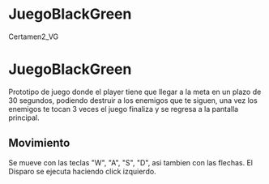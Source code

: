 # JuegoBlackGreen
Certamen2_VG

# JuegoBlackGreen
Prototipo de juego donde el player tiene que llegar a la meta en un plazo de 30 segundos,
podiendo destruir a los enemigos que te siguen, una vez los enemigos te tocan 3 veces el juego finaliza
y se regresa a la pantalla principal.
## Movimiento 
Se mueve con las teclas "W", "A", "S", "D", asi tambien con las flechas. El Disparo se ejecuta haciendo click izquierdo.
